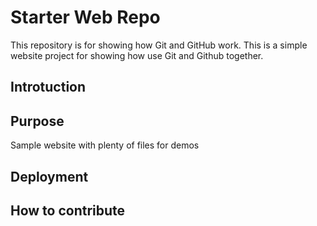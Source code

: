 # Starter Web Repo

This repository is for showing how Git and GitHub work. This is a simple website project for showing how use Git and Github together.

## Introtuction

## Purpose

Sample website with plenty of files for demos

## Deployment

## How to contribute